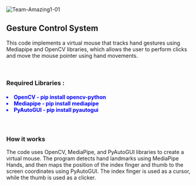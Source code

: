 <img src="https://i.ibb.co/tDkDQCC/Team-Amazing1-01.jpg" alt="Team-Amazing1-01" border="0">

<h2>Gesture Control System</h2>
<p>This code implements a virtual mouse that tracks hand gestures using Mediapipe and OpenCV libraries, which allows the user to perform clicks and move the mouse pointer using hand movements.</p>

</br>
<h3>Required Libraries : </h3>
  <h4 style="color:blue">
     <li>OpenCV  - pip install opencv-python</li>
     <li>Mediapipe - pip install mediapipe</li>
     <li>PyAutoGUI - pip install pyautogui </li>
  </h4>

</br>
<h3>How it works</h3>
<p>
   The code uses OpenCV, MediaPipe, and PyAutoGUI libraries to create a virtual mouse.
   The program detects hand landmarks using MediaPipe Hands, and then maps the position of the index finger and thumb to the screen coordinates using PyAutoGUI.
   The index finger is used as a cursor, while the thumb is used as a clicker.
</p>
